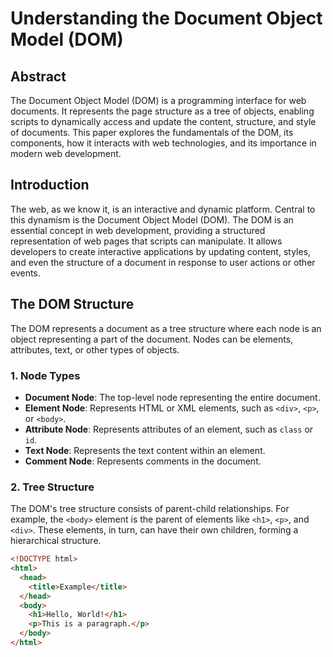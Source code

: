 # Understanding the Document Object Model (DOM)

## Abstract

The Document Object Model (DOM) is a programming interface for web documents. It represents the page structure as a tree of objects, enabling scripts to dynamically access and update the content, structure, and style of documents. This paper explores the fundamentals of the DOM, its components, how it interacts with web technologies, and its importance in modern web development.

## Introduction

The web, as we know it, is an interactive and dynamic platform. Central to this dynamism is the Document Object Model (DOM). The DOM is an essential concept in web development, providing a structured representation of web pages that scripts can manipulate. It allows developers to create interactive applications by updating content, styles, and even the structure of a document in response to user actions or other events.

## The DOM Structure

The DOM represents a document as a tree structure where each node is an object representing a part of the document. Nodes can be elements, attributes, text, or other types of objects.

### 1. Node Types

- **Document Node**: The top-level node representing the entire document.
- **Element Node**: Represents HTML or XML elements, such as `<div>`, `<p>`, or `<body>`.
- **Attribute Node**: Represents attributes of an element, such as `class` or `id`.
- **Text Node**: Represents the text content within an element.
- **Comment Node**: Represents comments in the document.

### 2. Tree Structure

The DOM's tree structure consists of parent-child relationships. For example, the `<body>` element is the parent of elements like `<h1>`, `<p>`, and `<div>`. These elements, in turn, can have their own children, forming a hierarchical structure.

```html
<!DOCTYPE html>
<html>
  <head>
    <title>Example</title>
  </head>
  <body>
    <h1>Hello, World!</h1>
    <p>This is a paragraph.</p>
  </body>
</html>
